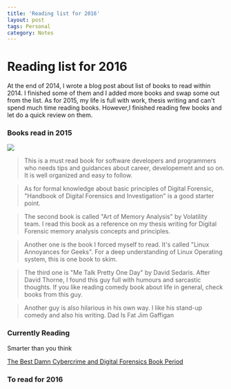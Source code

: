 ```yaml
---
title: 'Reading list for 2016'
layout: post
tags: Personal
category: Notes
---
```

# Reading list for 2016

At the end of 2014, I wrote a blog post about list of books to read within 2014. I finished some of them and I added more books and swap some out from the list. As for 2015, my life is full with work, thesis writing and can't spend much time reading books. However,I finished reading few books and let do a quick review on them.

### Books read in 2015
<img src="http://3.bp.blogspot.com/-gW6eDH0QNXg/UfpJg4LhQGI/AAAAAAAAExE/V-WGcoh2IF8/s1600/being_geek.jpg">

> This is a must read book for software developers and programmers who needs tips and guidances about career, developement and so on. It is well organized and easy to follow. 

> As for formal knowledge about basic principles of Digital Forensic, "Handbook of Digital Forensics and Investigation" is a good starter point.

> The second book is called "Art of Memory Analysis" by Volatility team. I read this book as a reference on my thesis writing for Digital Forensic memory analysis concepts and principles.

> Another one is the book I forced myself to read. It's called "Linux Annoyances for Geeks". For a deep understanding of Linux Operating system, this is one book to skim.
 

>The third one is "Me Talk Pretty One Day" by David Sedaris. After David Thorne, I found this guy full with humours and sarcastic thoughts. If you like reading comedy book about life in general, check books from this guy.

> Another guy is also hilarious in his own way. I like his stand-up comedy and also his writing. Dad Is Fat Jim Gaffigan

> 

### Currently Reading

Smarter than you think

<a href="http://www.sciencedirect.com/science/book/9781597492287"> The Best Damn Cybercrime and Digital Forensics Book Period</a>


### To read for 2016


  
